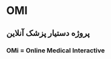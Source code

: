 # **OMI**
## پروژه دستیار پزشک آنلاین

### **OMi  = Online Medical Interactive**

<div dir='rtl'
در زبان فارسی به معنی ام یا مادر که ریشه در کلمه عربی اما یا ام دارد.
امی یک نرم افزار تحت وب برای تحلیل اطلاعات پزشکی با بک اند جنگو نوشته شده و از الگوریتم های مختلف هوش مصنوعی برای تحزیه تحلیل انواع بیماری ها و نسخه های دارویی و تشخیص بیماری به پزشکان کمک می کند.
</div>
